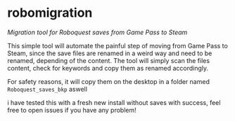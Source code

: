 # robomigration
_Migration tool for Roboquest saves from Game Pass to Steam_

This simple tool will automate the painful step of moving from Game Pass to Steam, since the save files are renamed in a weird way and need to be renamed, depending of the content.
The tool will simply scan the files content, check for keywords and copy them as renamed accordingly. 

For safety reasons, it will copy them on the desktop in a folder named `Roboquest_saves_bkp` aswell

i have tested this with a fresh new install without saves with success, feel free to open issues if you have any problem!

